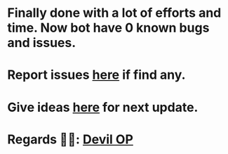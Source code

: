# Finally done with a lot of efforts and time. Now bot have 0 known bugs and issues. 

# Report issues [here](https://github.com/WHITEHELL097/gojo-manager/issues/new/choose) if find any.

# Give ideas [here](https://github.com/WHITEHELL097/gojo-manager/discussions/new?category=ideas) for next update.

# Regards 🧑‍💻: [Devil OP](https://github.com/WHITEHELL097)
